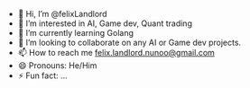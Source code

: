 - 👋 Hi, I’m @felixLandlord
- 👀 I’m interested in AI, Game dev, Quant trading
- 🌱 I’m currently learning Golang
- 💞️ I’m looking to collaborate on any AI or Game dev projects.
- 📫 How to reach me felix.landlord.nunoo@gmail.com
- 😄 Pronouns: He/Him
- ⚡ Fun fact: ...

<!---
felixLandlord/felixLandlord is a ✨ special ✨ repository because its `README.md` (this file) appears on your GitHub profile.
You can click the Preview link to take a look at your changes.
--->
